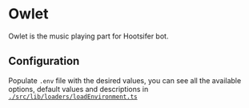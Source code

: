 # Owlet
Owlet is the music playing part for Hootsifer bot.

## Configuration
Populate `.env` file with the desired values, you can see all the available options, default values and descriptions in [`./src/lib/loaders/loadEnvironment.ts`](https://github.com/Owl-barn/bot/blob/main/owlet/src/lib/loaders/loadEnvironment%20.ts)
